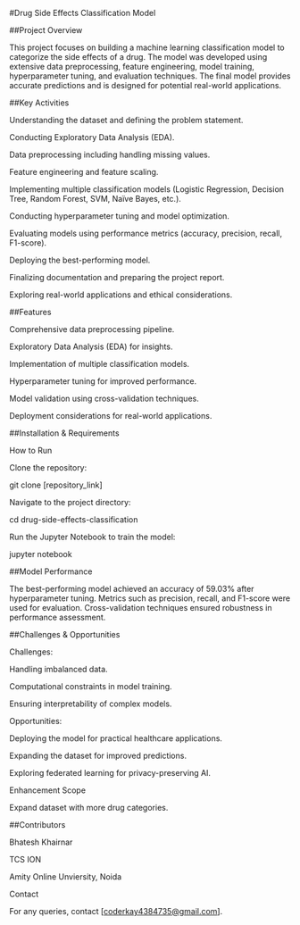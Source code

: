#Drug Side Effects Classification Model

##Project Overview

This project focuses on building a machine learning classification model to categorize the side effects of a drug. The model was developed using extensive data preprocessing, feature engineering, model training, hyperparameter tuning, and evaluation techniques. The final model provides accurate predictions and is designed for potential real-world applications.

##Key Activities

Understanding the dataset and defining the problem statement.

Conducting Exploratory Data Analysis (EDA).

Data preprocessing including handling missing values.

Feature engineering and feature scaling.

Implementing multiple classification models (Logistic Regression, Decision Tree, Random Forest, SVM, Naïve Bayes, etc.).

Conducting hyperparameter tuning and model optimization.

Evaluating models using performance metrics (accuracy, precision, recall, F1-score).

Deploying the best-performing model.

Finalizing documentation and preparing the project report.

Exploring real-world applications and ethical considerations.

##Features

Comprehensive data preprocessing pipeline.

Exploratory Data Analysis (EDA) for insights.

Implementation of multiple classification models.

Hyperparameter tuning for improved performance.

Model validation using cross-validation techniques.

Deployment considerations for real-world applications.

##Installation & Requirements

How to Run

Clone the repository:

git clone [repository_link]

Navigate to the project directory:

cd drug-side-effects-classification

Run the Jupyter Notebook to train the model:

jupyter notebook

##Model Performance

The best-performing model achieved an accuracy of 59.03% after hyperparameter tuning. Metrics such as precision, recall, and F1-score were used for evaluation. Cross-validation techniques ensured robustness in performance assessment.

##Challenges & Opportunities

Challenges:

Handling imbalanced data.

Computational constraints in model training.

Ensuring interpretability of complex models.

Opportunities:

Deploying the model for practical healthcare applications.

Expanding the dataset for improved predictions.

Exploring federated learning for privacy-preserving AI.

Enhancement Scope

Expand dataset with more drug categories.

##Contributors

Bhatesh Khairnar

TCS ION

Amity Online Unviersity, Noida

Contact

For any queries, contact [coderkay4384735@gmail.com].

